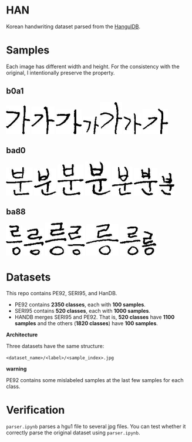 # HAN
Korean handwriting dataset parsed from the [HangulDB](https://github.com/callee2006/HangulDB).

# Samples

Each image has different width and height. 
For the consistency with the original, I intentionally preserve the property.
## b0a1
![b0a1/1.jpg](https://github.com/hslyu/HAN/blob/main/HanDB_test/b0a1/1.jpg)
![b0a1/2.jpg](https://github.com/hslyu/HAN/blob/main/HanDB_test/b0a1/2.jpg)
![b0a1/3.jpg](https://github.com/hslyu/HAN/blob/main/HanDB_test/b0a1/3.jpg)
![b0a1/4.jpg](https://github.com/hslyu/HAN/blob/main/HanDB_test/b0a1/4.jpg)
![b0a1/5.jpg](https://github.com/hslyu/HAN/blob/main/HanDB_test/b0a1/5.jpg)
![b0a1/6.jpg](https://github.com/hslyu/HAN/blob/main/HanDB_test/b0a1/6.jpg)
![b0a1/7.jpg](https://github.com/hslyu/HAN/blob/main/HanDB_test/b0a1/7.jpg)
## bad0
![bad0/1.jpg](https://github.com/hslyu/HAN/blob/main/HanDB_test/bad0/1.jpg)
![bad0/2.jpg](https://github.com/hslyu/HAN/blob/main/HanDB_test/bad0/2.jpg)
![bad0/3.jpg](https://github.com/hslyu/HAN/blob/main/HanDB_test/bad0/3.jpg)
![bad0/4.jpg](https://github.com/hslyu/HAN/blob/main/HanDB_test/bad0/4.jpg)
![bad0/5.jpg](https://github.com/hslyu/HAN/blob/main/HanDB_test/bad0/5.jpg)
![bad0/6.jpg](https://github.com/hslyu/HAN/blob/main/HanDB_test/bad0/6.jpg)
![bad0/7.jpg](https://github.com/hslyu/HAN/blob/main/HanDB_test/bad0/7.jpg)
## ba88
![b8aa/1.jpg](https://github.com/hslyu/HAN/blob/main/HanDB_test/b8aa/1.jpg)
![b8aa/2.jpg](https://github.com/hslyu/HAN/blob/main/HanDB_test/b8aa/2.jpg)
![b8aa/3.jpg](https://github.com/hslyu/HAN/blob/main/HanDB_test/b8aa/3.jpg)
![b8aa/4.jpg](https://github.com/hslyu/HAN/blob/main/HanDB_test/b8aa/4.jpg)
![b8aa/5.jpg](https://github.com/hslyu/HAN/blob/main/HanDB_test/b8aa/5.jpg)
![b8aa/6.jpg](https://github.com/hslyu/HAN/blob/main/HanDB_test/b8aa/6.jpg)
![b8aa/7.jpg](https://github.com/hslyu/HAN/blob/main/HanDB_test/b8aa/7.jpg)

# Datasets
This repo contains PE92, SERI95, and HanDB.
* PE92 contains __2350 classes__, each with __100 samples__.
* SERI95 contains __520 classes__, each with __1000 samples__.
* HANDB merges SERI95 and PE92. That is, __520 classes__ have __1100 samples__ and the others (__1820 classes__) have __100 samples__.

__Architecture__

Three datasets have the same structure:

`<dataset_name>/<label>/<sample_index>.jpg`

__warning__

PE92 contains some mislabeled samples at the last few samples for each class.

# Verification
`parser.ipynb` parses a hgu1 file to several jpg files.
You can test whether it correctly parse the original dataset using `parser.ipynb`.
